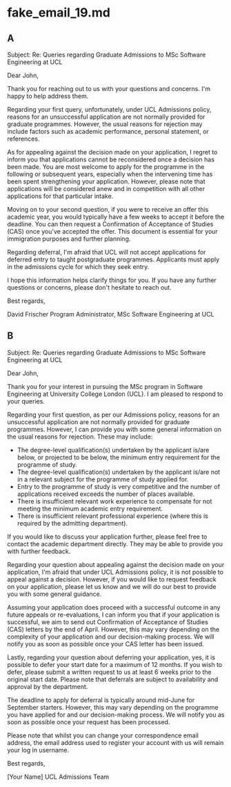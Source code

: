 # fake_email_19.md

## A

Subject: Re: Queries regarding Graduate Admissions to MSc Software Engineering at UCL

Dear John,

Thank you for reaching out to us with your questions and concerns. I'm happy to help address them.

Regarding your first query, unfortunately, under UCL Admissions policy, reasons for an unsuccessful application are not normally provided for graduate programmes. However, the usual reasons for rejection may include factors such as academic performance, personal statement, or references.

As for appealing against the decision made on your application, I regret to inform you that applications cannot be reconsidered once a decision has been made. You are most welcome to apply for the programme in the following or subsequent years, especially when the intervening time has been spent strengthening your application. However, please note that applications will be considered anew and in competition with all other applications for that particular intake.

Moving on to your second question, if you were to receive an offer this academic year, you would typically have a few weeks to accept it before the deadline. You can then request a Confirmation of Acceptance of Studies (CAS) once you've accepted the offer. This document is essential for your immigration purposes and further planning.

Regarding deferral, I'm afraid that UCL will not accept applications for deferred entry to taught postgraduate programmes. Applicants must apply in the admissions cycle for which they seek entry.

I hope this information helps clarify things for you. If you have any further questions or concerns, please don't hesitate to reach out.

Best regards,

David Frischer
Program Administrator, MSc Software Engineering at UCL

## B

Subject: Re: Queries regarding Graduate Admissions to MSc Software Engineering at UCL

Dear John,

Thank you for your interest in pursuing the MSc program in Software Engineering at University College London (UCL). I am pleased to respond to your queries.

Regarding your first question, as per our Admissions policy, reasons for an unsuccessful application are not normally provided for graduate programmes. However, I can provide you with some general information on the usual reasons for rejection. These may include:

* The degree-level qualification(s) undertaken by the applicant is/are below, or projected to be below, the minimum entry requirement for the programme of study.
* The degree-level qualification(s) undertaken by the applicant is/are not in a relevant subject for the programme of study applied for.
* Entry to the programme of study is very competitive and the number of applications received exceeds the number of places available.
* There is insufficient relevant work experience to compensate for not meeting the minimum academic entry requirement.
* There is insufficient relevant professional experience (where this is required by the admitting department).

If you would like to discuss your application further, please feel free to contact the academic department directly. They may be able to provide you with further feedback.

Regarding your question about appealing against the decision made on your application, I'm afraid that under UCL Admissions policy, it is not possible to appeal against a decision. However, if you would like to request feedback on your application, please let us know and we will do our best to provide you with some general guidance.

Assuming your application does proceed with a successful outcome in any future appeals or re-evaluations, I can inform you that if your application is successful, we aim to send out Confirmation of Acceptance of Studies (CAS) letters by the end of April. However, this may vary depending on the complexity of your application and our decision-making process. We will notify you as soon as possible once your CAS letter has been issued.

Lastly, regarding your question about deferring your application, yes, it is possible to defer your start date for a maximum of 12 months. If you wish to defer, please submit a written request to us at least 6 weeks prior to the original start date. Please note that deferrals are subject to availability and approval by the department.

The deadline to apply for deferral is typically around mid-June for September starters. However, this may vary depending on the programme you have applied for and our decision-making process. We will notify you as soon as possible once your request has been processed.

Please note that whilst you can change your correspondence email address, the email address used to register your account with us will remain your log in username.

Best regards,

[Your Name]
UCL Admissions Team



